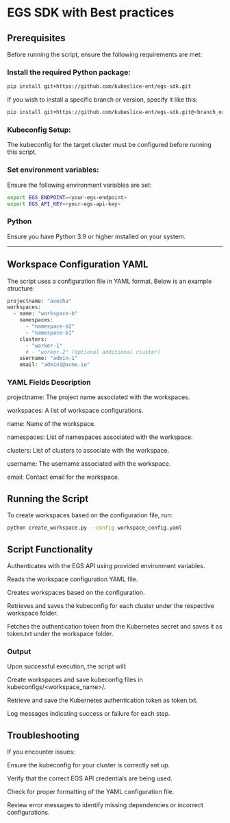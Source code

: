 
# EGS SDK with Best practices

## Prerequisites

Before running the script, ensure the following requirements are met:

### Install the required Python package:
```bash
pip install git+https://github.com/kubeslice-ent/egs-sdk.git
```
If you wish to install a specific branch or version, specify it like this:

```bash
pip install git+https://github.com/kubeslice-ent/egs-sdk.git@<branch_or_tag_name>
```

### Kubeconfig Setup:

The kubeconfig for the target cluster must be configured before running this script.

### Set environment variables:

Ensure the following environment variables are set:
```bash
export EGS_ENDPOINT=<your-egs-endpoint>
export EGS_API_KEY=<your-egs-api-key>
```

### Python

Ensure you have Python 3.9 or higher installed on your system.

---

## Workspace Configuration YAML

The script uses a configuration file in YAML format. Below is an example structure:

```bash
projectname: "avesha"
workspaces:
  - name: "workspace-b"
    namespaces:
      - "namespace-b2"
      - "namespace-b1"
    clusters:
      - "worker-1"
      # - "worker-2" (Optional additional cluster)
    username: "admin-1"
    email: "admin1@acme.io"
```

### YAML Fields Description

projectname: The project name associated with the workspaces.

workspaces: A list of workspace configurations.

name: Name of the workspace.

namespaces: List of namespaces associated with the workspace.

clusters: List of clusters to associate with the workspace.

username: The username associated with the workspace.

email: Contact email for the workspace.


## Running the Script

To create workspaces based on the configuration file, run:
```bash
python create_workspace.py --config workspace_config.yaml
```

## Script Functionality

Authenticates with the EGS API using provided environment variables.

Reads the workspace configuration YAML file.

Creates workspaces based on the configuration.

Retrieves and saves the kubeconfig for each cluster under the respective workspace folder.

Fetches the authentication token from the Kubernetes secret and saves it as token.txt under the workspace folder.

### Output

Upon successful execution, the script will:

Create workspaces and save kubeconfig files in kubeconfigs/<workspace_name>/.

Retrieve and save the Kubernetes authentication token as token.txt.

Log messages indicating success or failure for each step.

## Troubleshooting

If you encounter issues:

Ensure the kubeconfig for your cluster is correctly set up.

Verify that the correct EGS API credentials are being used.

Check for proper formatting of the YAML configuration file.

Review error messages to identify missing dependencies or incorrect configurations.

